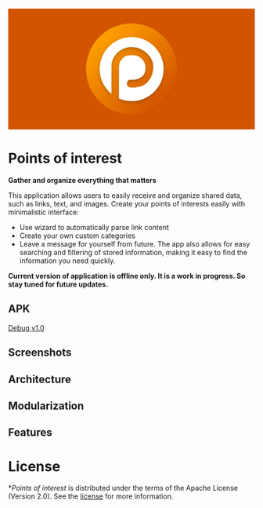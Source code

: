 ![Alt text](screenshots/playstore.jpg?raw=true "Screen shot")

Points of interest
==================

**Gather and organize everything that matters**

This application allows users to easily receive and organize shared data, such as links, text, and images.
Create your points of interests easily with minimalistic interface:
- Use wizard to automatically parse link content
- Create your own custom categories
- Leave a message for yourself from future.
The app also allows for easy searching and filtering of stored information, making it easy to find the information you need quickly.

**Current version of application is offline only. It is a work in progress. So stay tuned for future updates.**

## APK
[Debug v1.0](app/debug/poi-debug.apk)

## Screenshots

## Architecture

## Modularization

## Features

# License
**Points of interest* is distributed under the terms of the Apache License (Version 2.0). See the
[license](LICENSE) for more information.